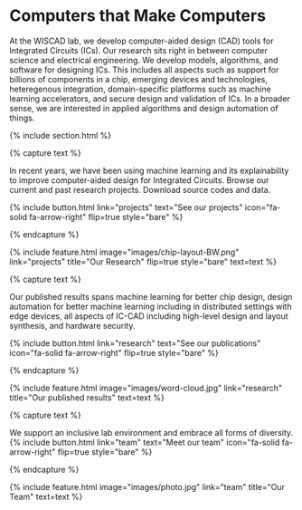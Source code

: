 ---
---

# Computers that Make Computers

At the WISCAD lab, we develop computer-aided design (CAD) tools for Integrated Circuits (ICs). Our research sits right in between computer science and electrical engineering. We develop models, algorithms, and software for designing ICs.  This includes all aspects such as support for billions of components in a chip, emerging devices and technologies, heteregenous integration, domain-specific platforms such as machine learning accelerators, and secure design and validation of ICs. In a broader sense, we are interested in applied algorithms and design automation of things.

{% include section.html %}

{% capture text %}

In recent years, we have been using machine learning and its explainability to improve computer-aided design for Integrated Circuits. 
Browse our current and past research projects. Download source codes and data.

{%
  include button.html
  link="projects"
  text="See our projects"
  icon="fa-solid fa-arrow-right"
  flip=true
  style="bare"
%}

{% endcapture %}

{%
  include feature.html
  image="images/chip-layout-BW.png"
  link="projects"
  title="Our Research"
  flip=true
  style="bare"
  text=text
%}

{% capture text %}

Our published results spans machine learning for better chip design, design automation for better machine learning including in distributed settings with edge devices, all aspects of IC-CAD including high-level design and layout synthesis, and hardware security.

{%
  include button.html
  link="research"
  text="See our publications"
  icon="fa-solid fa-arrow-right"
  flip=true
  style="bare"
%}

{% endcapture %}

{%
  include feature.html
  image="images/word-cloud.jpg"
  link="research"
  title="Our published results"
  text=text
%}


{% capture text %}

We support an inclusive lab environment and embrace all forms of diversity.
{%
  include button.html
  link="team"
  text="Meet our team"
  icon="fa-solid fa-arrow-right"
  flip=true
  style="bare"
%}

{% endcapture %}

{%
  include feature.html
  image="images/photo.jpg"
  link="team"
  title="Our Team"
  text=text
%}
